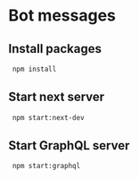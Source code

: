 # Bot messages

## Install packages

```bash
 npm install 
```

## Start next server

```bash
 npm start:next-dev
```


## Start GraphQL server

```bash
 npm start:graphql
```
